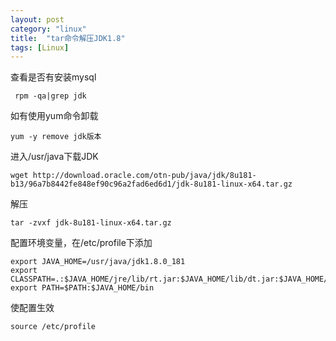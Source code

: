 ```yaml
---
layout: post
category: "linux"
title:  "tar命令解压JDK1.8"
tags: [Linux]
---
```


查看是否有安装mysql  

	 rpm -qa|grep jdk

如有使用yum命令卸载  

 	yum -y remove jdk版本

<!-- more -->

进入/usr/java下载JDK

	wget http://download.oracle.com/otn-pub/java/jdk/8u181-b13/96a7b8442fe848ef90c96a2fad6ed6d1/jdk-8u181-linux-x64.tar.gz

解压

	tar -zvxf jdk-8u181-linux-x64.tar.gz




配置环境变量，在/etc/profile下添加  

	export JAVA_HOME=/usr/java/jdk1.8.0_181
	export CLASSPATH=.:$JAVA_HOME/jre/lib/rt.jar:$JAVA_HOME/lib/dt.jar:$JAVA_HOME/lib/tools.jar
	export PATH=$PATH:$JAVA_HOME/bin

使配置生效  

	source /etc/profile